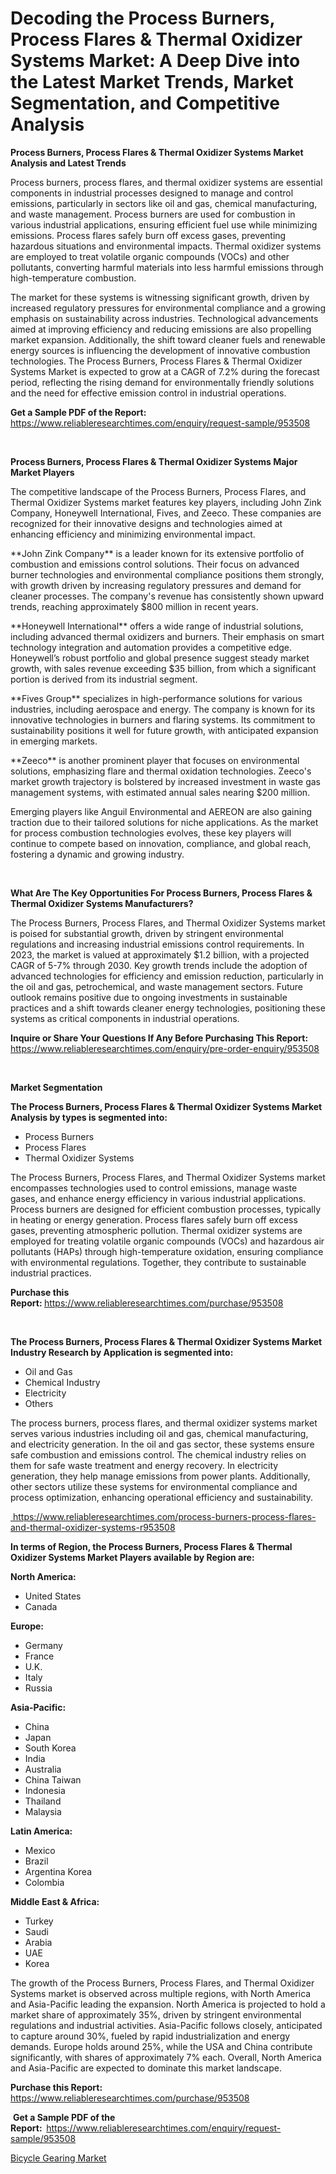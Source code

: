 <p><h1>Decoding the Process Burners, Process Flares & Thermal Oxidizer Systems Market: A Deep Dive into the Latest Market Trends, Market Segmentation, and Competitive Analysis</h1></p><p><strong>Process Burners, Process Flares & Thermal Oxidizer Systems Market Analysis and Latest Trends</strong></p>
<p><p>Process burners, process flares, and thermal oxidizer systems are essential components in industrial processes designed to manage and control emissions, particularly in sectors like oil and gas, chemical manufacturing, and waste management. Process burners are used for combustion in various industrial applications, ensuring efficient fuel use while minimizing emissions. Process flares safely burn off excess gases, preventing hazardous situations and environmental impacts. Thermal oxidizer systems are employed to treat volatile organic compounds (VOCs) and other pollutants, converting harmful materials into less harmful emissions through high-temperature combustion.</p><p>The market for these systems is witnessing significant growth, driven by increased regulatory pressures for environmental compliance and a growing emphasis on sustainability across industries. Technological advancements aimed at improving efficiency and reducing emissions are also propelling market expansion. Additionally, the shift toward cleaner fuels and renewable energy sources is influencing the development of innovative combustion technologies. The Process Burners, Process Flares & Thermal Oxidizer Systems Market is expected to grow at a CAGR of 7.2% during the forecast period, reflecting the rising demand for environmentally friendly solutions and the need for effective emission control in industrial operations.</p></p>
<p><strong>Get a Sample PDF of the Report:&nbsp;</strong> <a href="https://www.reliableresearchtimes.com/enquiry/request-sample/953508?utm_campaign=3542&utm_medium=2&utm_source=Github&utm_content=ia&utm_term=11042025&utm_id=process-burners-process-flares-thermal-oxidizer-systems">https://www.reliableresearchtimes.com/enquiry/request-sample/953508</a></p>
<p>&nbsp;</p>
<p><strong>Process Burners, Process Flares & Thermal Oxidizer Systems Major Market Players</strong></p>
<p><p>The competitive landscape of the Process Burners, Process Flares, and Thermal Oxidizer Systems market features key players, including John Zink Company, Honeywell International, Fives, and Zeeco. These companies are recognized for their innovative designs and technologies aimed at enhancing efficiency and minimizing environmental impact.</p><p>**John Zink Company** is a leader known for its extensive portfolio of combustion and emissions control solutions. Their focus on advanced burner technologies and environmental compliance positions them strongly, with growth driven by increasing regulatory pressures and demand for cleaner processes. The company's revenue has consistently shown upward trends, reaching approximately $800 million in recent years.</p><p>**Honeywell International** offers a wide range of industrial solutions, including advanced thermal oxidizers and burners. Their emphasis on smart technology integration and automation provides a competitive edge. Honeywell’s robust portfolio and global presence suggest steady market growth, with sales revenue exceeding $35 billion, from which a significant portion is derived from its industrial segment.</p><p>**Fives Group** specializes in high-performance solutions for various industries, including aerospace and energy. The company is known for its innovative technologies in burners and flaring systems. Its commitment to sustainability positions it well for future growth, with anticipated expansion in emerging markets.</p><p>**Zeeco** is another prominent player that focuses on environmental solutions, emphasizing flare and thermal oxidation technologies. Zeeco's market growth trajectory is bolstered by increased investment in waste gas management systems, with estimated annual sales nearing $200 million.</p><p>Emerging players like Anguil Environmental and AEREON are also gaining traction due to their tailored solutions for niche applications. As the market for process combustion technologies evolves, these key players will continue to compete based on innovation, compliance, and global reach, fostering a dynamic and growing industry.</p></p>
<p>&nbsp;</p>
<p><strong>What Are The Key Opportunities For Process Burners, Process Flares & Thermal Oxidizer Systems Manufacturers?</strong></p>
<p><p>The Process Burners, Process Flares, and Thermal Oxidizer Systems market is poised for substantial growth, driven by stringent environmental regulations and increasing industrial emissions control requirements. In 2023, the market is valued at approximately $1.2 billion, with a projected CAGR of 5-7% through 2030. Key growth trends include the adoption of advanced technologies for efficiency and emission reduction, particularly in the oil and gas, petrochemical, and waste management sectors. Future outlook remains positive due to ongoing investments in sustainable practices and a shift towards cleaner energy technologies, positioning these systems as critical components in industrial operations.</p></p>
<p><strong>Inquire or Share Your Questions If Any Before Purchasing This Report:</strong> <a href="https://www.reliableresearchtimes.com/enquiry/pre-order-enquiry/953508?utm_campaign=3542&utm_medium=2&utm_source=Github&utm_content=ia&utm_term=11042025&utm_id=process-burners-process-flares-thermal-oxidizer-systems">https://www.reliableresearchtimes.com/enquiry/pre-order-enquiry/953508</a></p>
<p>&nbsp;</p>
<p><strong>Market Segmentation</strong></p>
<p><strong>The Process Burners, Process Flares & Thermal Oxidizer Systems Market Analysis by types is segmented into:</strong></p>
<p><ul><li>Process Burners</li><li>Process Flares</li><li>Thermal Oxidizer Systems</li></ul></p>
<p><p>The Process Burners, Process Flares, and Thermal Oxidizer Systems market encompasses technologies used to control emissions, manage waste gases, and enhance energy efficiency in various industrial applications. Process burners are designed for efficient combustion processes, typically in heating or energy generation. Process flares safely burn off excess gases, preventing atmospheric pollution. Thermal oxidizer systems are employed for treating volatile organic compounds (VOCs) and hazardous air pollutants (HAPs) through high-temperature oxidation, ensuring compliance with environmental regulations. Together, they contribute to sustainable industrial practices.</p></p>
<p><strong>Purchase this Report:&nbsp;</strong><a href="https://www.reliableresearchtimes.com/purchase/953508?utm_campaign=3542&utm_medium=2&utm_source=Github&utm_content=ia&utm_term=11042025&utm_id=process-burners-process-flares-thermal-oxidizer-systems">https://www.reliableresearchtimes.com/purchase/953508</a></p>
<p>&nbsp;</p>
<p><strong>The Process Burners, Process Flares & Thermal Oxidizer Systems Market Industry Research by Application is segmented into:</strong></p>
<p><ul><li>Oil and Gas</li><li>Chemical Industry</li><li>Electricity</li><li>Others</li></ul></p>
<p><p>The process burners, process flares, and thermal oxidizer systems market serves various industries including oil and gas, chemical manufacturing, and electricity generation. In the oil and gas sector, these systems ensure safe combustion and emissions control. The chemical industry relies on them for safe waste treatment and energy recovery. In electricity generation, they help manage emissions from power plants. Additionally, other sectors utilize these systems for environmental compliance and process optimization, enhancing operational efficiency and sustainability.</p></p>
<p><a href="https://www.reliableresearchtimes.com/process-burners-process-flares-and-thermal-oxidizer-systems-r953508?utm_campaign=3542&utm_medium=2&utm_source=Github&utm_content=ia&utm_term=11042025&utm_id=process-burners-process-flares-thermal-oxidizer-systems">&nbsp;https://www.reliableresearchtimes.com/process-burners-process-flares-and-thermal-oxidizer-systems-r953508</a></p>
<p><strong>In terms of Region, the Process Burners, Process Flares & Thermal Oxidizer Systems Market Players available by Region are:</strong></p>
<p>
    <p> <strong> North America: </strong>
        <ul>
            <li>United States</li>
            <li>Canada</li>
        </ul>
        </p> 
    <p> <strong> Europe: </strong>
        <ul>
            <li>Germany</li>
            <li>France</li>
            <li>U.K.</li>
            <li>Italy</li>
            <li>Russia</li>
        </ul>
        </p> 
    <p> <strong> Asia-Pacific: </strong>
        <ul>
            <li>China</li>
            <li>Japan</li>
            <li>South Korea</li>
            <li>India</li>
            <li>Australia</li>
            <li>China Taiwan</li>
            <li>Indonesia</li>
            <li>Thailand</li>
            <li>Malaysia</li>
        </ul>
        </p> 
    <p> <strong> Latin America: </strong>
        <ul>
            <li>Mexico</li>
            <li>Brazil</li>
            <li>Argentina Korea</li>
            <li>Colombia</li>
        </ul>
        </p> 
    <p> <strong> Middle East & Africa: </strong>
        <ul>
            <li>Turkey</li>
            <li>Saudi</li>
            <li>Arabia</li>
            <li>UAE</li>
            <li>Korea</li>
        </ul>
    </p>
    </p>
<p><p>The growth of the Process Burners, Process Flares, and Thermal Oxidizer Systems market is observed across multiple regions, with North America and Asia-Pacific leading the expansion. North America is projected to hold a market share of approximately 35%, driven by stringent environmental regulations and industrial activities. Asia-Pacific follows closely, anticipated to capture around 30%, fueled by rapid industrialization and energy demands. Europe holds around 25%, while the USA and China contribute significantly, with shares of approximately 7% each. Overall, North America and Asia-Pacific are expected to dominate this market landscape.</p></p>
<p><strong>Purchase this Report: </strong><a href="https://www.reliableresearchtimes.com/purchase/953508?utm_campaign=3542&utm_medium=2&utm_source=Github&utm_content=ia&utm_term=11042025&utm_id=process-burners-process-flares-thermal-oxidizer-systems">https://www.reliableresearchtimes.com/purchase/953508</a></p>
<p>&nbsp;<strong>Get a Sample PDF of the Report:&nbsp;&nbsp;</strong><a href="https://www.reliableresearchtimes.com/enquiry/request-sample/953508?utm_campaign=3542&utm_medium=2&utm_source=Github&utm_content=ia&utm_term=11042025&utm_id=process-burners-process-flares-thermal-oxidizer-systems">https://www.reliableresearchtimes.com/enquiry/request-sample/953508</a></p>
<p><strong></strong></p>
<p><p><a href="https://github.com/trenkkwasek84/Market-Research-Report-List-1/blob/main/bicycle-gearing-market.md?utm_campaign=3542&utm_medium=2&utm_source=Github&utm_content=ia&utm_term=11042025&utm_id=process-burners-process-flares-thermal-oxidizer-systems">Bicycle Gearing Market</a></p></p>